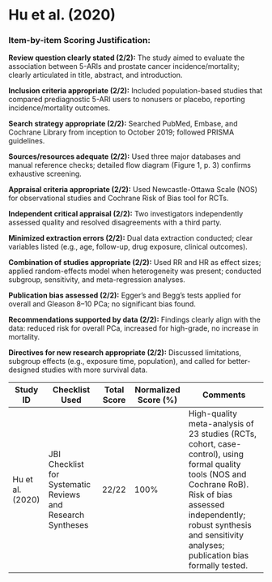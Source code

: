 # Hu et al. (2020)

### Item-by-item Scoring Justification:

**Review question clearly stated (2/2):** The study aimed to evaluate the association between 5-ARIs and prostate cancer incidence/mortality; clearly articulated in title, abstract, and introduction.

**Inclusion criteria appropriate (2/2):** Included population-based studies that compared prediagnostic 5-ARI users to nonusers or placebo, reporting incidence/mortality outcomes.

**Search strategy appropriate (2/2):** Searched PubMed, Embase, and Cochrane Library from inception to October 2019; followed PRISMA guidelines.

**Sources/resources adequate (2/2):** Used three major databases and manual reference checks; detailed flow diagram (Figure 1, p. 3) confirms exhaustive screening.

**Appraisal criteria appropriate (2/2):** Used Newcastle-Ottawa Scale (NOS) for observational studies and Cochrane Risk of Bias tool for RCTs.

**Independent critical appraisal (2/2):** Two investigators independently assessed quality and resolved disagreements with a third party.

**Minimized extraction errors (2/2):** Dual data extraction conducted; clear variables listed (e.g., age, follow-up, drug exposure, clinical outcomes).

**Combination of studies appropriate (2/2):** Used RR and HR as effect sizes; applied random-effects model when heterogeneity was present; conducted subgroup, sensitivity, and meta-regression analyses.

**Publication bias assessed (2/2):** Egger’s and Begg’s tests applied for overall and Gleason 8–10 PCa; no significant bias found.

**Recommendations supported by data (2/2):** Findings clearly align with the data: reduced risk for overall PCa, increased for high-grade, no increase in mortality.

**Directives for new research appropriate (2/2):** Discussed limitations, subgroup effects (e.g., exposure time, population), and called for better-designed studies with more survival data.

| Study ID | Checklist Used | Total Score | Normalized Score (%) | Comments |
| --- | --- | --- | --- | --- |
| Hu et al. (2020) | JBI Checklist for Systematic Reviews and Research Syntheses | 22/22 | 100% | High-quality meta-analysis of 23 studies (RCTs, cohort, case-control), using formal quality tools (NOS and Cochrane RoB). Risk of bias assessed independently; robust synthesis and sensitivity analyses; publication bias formally tested. |
